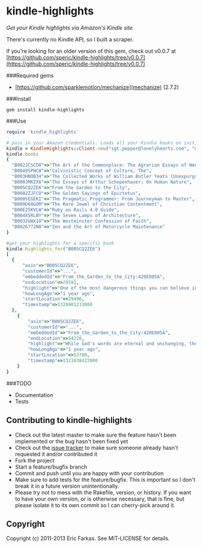 kindle-highlights
============

*Get your Kindle highlights via Amazon's Kindle site*

There's currently no Kindle API, so I built a scraper.
                                  
If you're looking for an older version of this gem, check out v0.0.7 at [https://github.com/speric/kindle-highlights/tree/v0.0.7](https://github.com/speric/kindle-highlights/tree/v0.0.7)

###Required gems

* [https://github.com/sparklemotion/mechanize](mechanize) (2.7.2)

###Install
```
gem install kindle-highlights
```

###Use
```ruby
require 'kindle_highlights'

# pass in your Amazon credentials. Loads all your Kindle books on init, so might take a while                                                             
kindle = KindleHighlights::Client.new("sgt.pepper@lonelyhearts.com", "mr_kite") 
kindle.books
{
  "B002JCSCO8"=>"The Art of the Commonplace: The Agrarian Essays of Wendell Berry",
  "B0049SPHC0"=>"Calvinistic Concept of Culture, The",
  "B003HNOB34"=>"The Collected Works of William Butler Yeats (Unexpurgated Edition) (Halcyon Classics)",
  "B000JMKZX6"=>"The Essays of Arthur Schopenhauer; On Human Nature",
  "B005CQ2ZE6"=>"From the Garden to the City",
  "B0082ZJFCO"=>"The Golden Sayings of Epictetus",
  "B000SEGEKI"=>"The Pragmatic Programmer: From Journeyman to Master",
  "B009D6AGOM"=>"The Rare Jewel of Christian Contentment",
  "B00E25KVLW"=>"Ruby on Rails 4.0 Guide",
  "B004X5RLBY"=>"The Seven Lamps of Architecture",
  "B0032UWX1O"=>"The Westminster Confession of Faith",
  "B0026772N8"=>"Zen and the Art of Motorcycle Maintenance"
}

#get your highlights for a specific book
kindle.highlights_for("B005CQ2ZE6")
[
  {
	  "asin"=>"B005CQ2ZE6",
	  "customerId"=>"...",
	  "embeddedId"=>"From_the_Garden_to_the_City:420E805A",
	  "endLocation"=>29591,
	  "highlight"=>"One of the most dangerous things you can believe in this world is that technology is neutral.",
	  "howLongAgo"=>"1 year ago",
	  "startLocation"=>29496,
	  "timestamp"=>1320901233000
  },
	{
		"asin"=>"B005CQ2ZE6",
		"customerId"=>"...",                                    
		"embeddedId"=>"From_the_Garden_to_the_City:420E805A",
		"endLocation"=>54220,
		"highlight"=>"While God's words are eternal and unchanging, the tools we use to access those words do change, and those changes in technology also bring subtle changes to the practice of worship. When we fail to recognize the impact of such technological change, we run the risk of allowing our tools to dictate our methods. Technology should not dictate our values or our methods. Rather, we must use technology out of our convictions and values.",
		"howLongAgo"=>"1 year ago",
		"startLocation"=>53780,
		"timestamp"=>1321038422000
	}
}	
```                                                    

###TODO
* Documentation
* Tests            

## Contributing to kindle-highlights

* Check out the latest master to make sure the feature hasn't been implemented or the bug hasn't been fixed yet
* Check out the [issue tracker](http://github.com/speric/kindle-highlights/issues) to make sure someone already hasn't requested it and/or contributed it
* Fork the project
* Start a feature/bugfix branch
* Commit and push until you are happy with your contribution
* Make sure to add tests for the feature/bugfix. This is important so I don't break it in a future version unintentionally.
* Please try not to mess with the Rakefile, version, or history. If you want to have your own version, or is otherwise necessary, that is fine, but please isolate it to its own commit so I can cherry-pick around it.

## Copyright

Copyright (c) 2011-2013 Eric Farkas. See MIT-LICENSE for details.